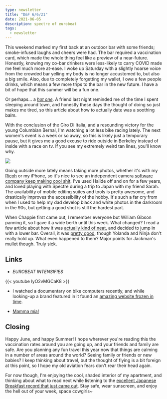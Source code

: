 ```yaml
---
type: newsletter
title: "D&F 6/6/21"
date: 2021-06-05
description: spectre of eurobeat
tags:
  - newsletter
---
```


This weekend marked my first back at an outdoor bar with some friends; smoke-infused laughs and cheers were had. The bar required a vaccination card, which made the whole thing feel like a preview of a near-future. Honestly, knowing my co-bar drinkers were less-likely to carry COVID made me feel much more at-ease. I woke up Saturday with a slightly hoarse voice from the crowded bar yelling my body is no longer accustomed to, but also a big smile. Also, due to completely forgetting my wallet, I owe a few people drinks, which means a few more trips to the bar in the new future. I have a bit of hope that this summer will be a fun one.

Or perhaps... a [_hot one_](https://www.vice.com/en/article/qj8b75/how-to-date-during-horny-vax-summer-if-youre-looking-for-a-relationship). A friend last night reminded me of the time I spent sleeping around town, and honestly these days the thought of doing so just makes me tired, so this article about how to actually date was a soothing balm.

With the conclusion of the Giro Di Italia, and a resounding victory for the young Columbian Bernal, I'm watching a lot less bike racing lately. The next women's event is a week or so away, so this is likely just a temporary pause, but it gives me a good excuse to ride outside in Berkeley instead of inside with a race on tv. If you see my extremely weird tan lines, you'll know why.

![](/spectre.jpeg)

Going outside more lately means taking more photos, whether it's with my [Ricoh](https://www.brookshelley.com/posts/2020-08-07-a-few-weeks-with-a/) or my iPhone, so it's nice to see an independent camera [software company keep making cool shit](https://www.brookshelley.com/posts/2020-08-07-a-few-weeks-with-a/). I've used Halide off and on for a few years, and loved playing with Spectre during a trip to Japan with my friend Sarah. The availability of mobile editing suites and tools is pretty awesome, and drastically improves the accessibility of the hobby. It's such a far cry from when I used to help my dad develop black and white photos in the darkroom in the 90s, but getting a good shot is still the hardest part.

When Chappie first came out, I remember everyone but William Gibson panning it, so I gave it a wide berth until this week. What changed? I read a few article about how it was [actually kind of neat](https://www.theguardian.com/film/2021/may/21/chappie-neill-blomkamp-robot-movie), and decided to jump in with a lower bar. Overall, it was [pretty good](https://letterboxd.com/brookshelley/film/chappie/), though Yolanda and Ninja don't really hold up. What even happened to them? Major points for Jackman's mullet though. Truly sick.

## Links

- _EUROBEAT INTENSIFIES_

{{< youtube IyO2vMGCaK8 >}}

- I watched a documentary on bike computers recently, and while looking-up a brand featured in it found an [amazing website frozen in time](http://avocet.com/directory.html).

- [Mamma mia!](https://www.bbc.com/news/uk-england-cambridgeshire-57329077)

## Closing

Happy June, and happy Summer! I hope wherever you're reading this the vaccination rates around you are going up, and your friends and family are safe. Are you planning any fun travel this year now that things are calming in a number of areas around the world? Seeing family or friends or new babies? I keep thinking about travel, but the thought of flying is a bit foreign at this point, so I hope my old aviation fears don't rear their head again.

For now though, I'm enjoying the cool, shaded interior of my apartment, and thinking about what to read next while listening to the [excellent Japanese Breakfast record that just came out](https://michellezauner.bandcamp.com/releases). Stay safe, wear sunscreen, and enjoy the hell out of your week, space cowgirls~
